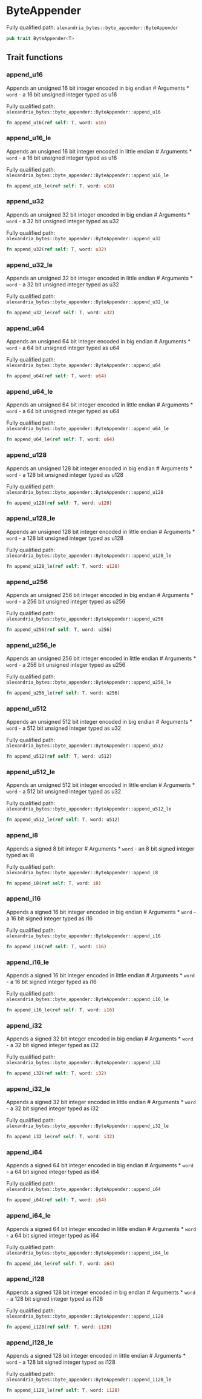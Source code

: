 # ByteAppender

Fully qualified path: `alexandria_bytes::byte_appender::ByteAppender`

```rust
pub trait ByteAppender<T>
```

## Trait functions

### append_u16

Appends an unsigned 16 bit integer encoded in big endian # Arguments * `word` - a 16 bit unsigned integer typed as u16

Fully qualified path: `alexandria_bytes::byte_appender::ByteAppender::append_u16`

```rust
fn append_u16(ref self: T, word: u16)
```


### append_u16_le

Appends an unsigned 16 bit integer encoded in little endian # Arguments * `word` - a 16 bit unsigned integer typed as u16

Fully qualified path: `alexandria_bytes::byte_appender::ByteAppender::append_u16_le`

```rust
fn append_u16_le(ref self: T, word: u16)
```


### append_u32

Appends an unsigned 32 bit integer encoded in big endian # Arguments * `word` - a 32 bit unsigned integer typed as u32

Fully qualified path: `alexandria_bytes::byte_appender::ByteAppender::append_u32`

```rust
fn append_u32(ref self: T, word: u32)
```


### append_u32_le

Appends an unsigned 32 bit integer encoded in little endian # Arguments * `word` - a 32 bit unsigned integer typed as u32

Fully qualified path: `alexandria_bytes::byte_appender::ByteAppender::append_u32_le`

```rust
fn append_u32_le(ref self: T, word: u32)
```


### append_u64

Appends an unsigned 64 bit integer encoded in big endian # Arguments * `word` - a 64 bit unsigned integer typed as u64

Fully qualified path: `alexandria_bytes::byte_appender::ByteAppender::append_u64`

```rust
fn append_u64(ref self: T, word: u64)
```


### append_u64_le

Appends an unsigned 64 bit integer encoded in little endian # Arguments * `word` - a 64 bit unsigned integer typed as u64

Fully qualified path: `alexandria_bytes::byte_appender::ByteAppender::append_u64_le`

```rust
fn append_u64_le(ref self: T, word: u64)
```


### append_u128

Appends an unsigned 128 bit integer encoded in big endian # Arguments * `word` - a 128 bit unsigned integer typed as u128

Fully qualified path: `alexandria_bytes::byte_appender::ByteAppender::append_u128`

```rust
fn append_u128(ref self: T, word: u128)
```


### append_u128_le

Appends an unsigned 128 bit integer encoded in little endian # Arguments * `word` - a 128 bit unsigned integer typed as u128

Fully qualified path: `alexandria_bytes::byte_appender::ByteAppender::append_u128_le`

```rust
fn append_u128_le(ref self: T, word: u128)
```


### append_u256

Appends an unsigned 256 bit integer encoded in big endian # Arguments * `word` - a 256 bit unsigned integer typed as u256

Fully qualified path: `alexandria_bytes::byte_appender::ByteAppender::append_u256`

```rust
fn append_u256(ref self: T, word: u256)
```


### append_u256_le

Appends an unsigned 256 bit integer encoded in little endian # Arguments * `word` - a 256 bit unsigned integer typed as u256

Fully qualified path: `alexandria_bytes::byte_appender::ByteAppender::append_u256_le`

```rust
fn append_u256_le(ref self: T, word: u256)
```


### append_u512

Appends an unsigned 512 bit integer encoded in big endian # Arguments * `word` - a 512 bit unsigned integer typed as u32

Fully qualified path: `alexandria_bytes::byte_appender::ByteAppender::append_u512`

```rust
fn append_u512(ref self: T, word: u512)
```


### append_u512_le

Appends an unsigned 512 bit integer encoded in little endian # Arguments * `word` - a 512 bit unsigned integer typed as u32

Fully qualified path: `alexandria_bytes::byte_appender::ByteAppender::append_u512_le`

```rust
fn append_u512_le(ref self: T, word: u512)
```


### append_i8

Appends a signed 8 bit integer # Arguments * `word` - an 8 bit signed integer typed as i8

Fully qualified path: `alexandria_bytes::byte_appender::ByteAppender::append_i8`

```rust
fn append_i8(ref self: T, word: i8)
```


### append_i16

Appends a signed 16 bit integer encoded in big endian # Arguments * `word` - a 16 bit signed integer typed as i16

Fully qualified path: `alexandria_bytes::byte_appender::ByteAppender::append_i16`

```rust
fn append_i16(ref self: T, word: i16)
```


### append_i16_le

Appends a signed 16 bit integer encoded in little endian # Arguments * `word` - a 16 bit signed integer typed as i16

Fully qualified path: `alexandria_bytes::byte_appender::ByteAppender::append_i16_le`

```rust
fn append_i16_le(ref self: T, word: i16)
```


### append_i32

Appends a signed 32 bit integer encoded in big endian # Arguments * `word` - a 32 bit signed integer typed as i32

Fully qualified path: `alexandria_bytes::byte_appender::ByteAppender::append_i32`

```rust
fn append_i32(ref self: T, word: i32)
```


### append_i32_le

Appends a signed 32 bit integer encoded in little endian # Arguments * `word` - a 32 bit signed integer typed as i32

Fully qualified path: `alexandria_bytes::byte_appender::ByteAppender::append_i32_le`

```rust
fn append_i32_le(ref self: T, word: i32)
```


### append_i64

Appends a signed 64 bit integer encoded in big endian # Arguments * `word` - a 64 bit signed integer typed as i64

Fully qualified path: `alexandria_bytes::byte_appender::ByteAppender::append_i64`

```rust
fn append_i64(ref self: T, word: i64)
```


### append_i64_le

Appends a signed 64 bit integer encoded in little endian # Arguments * `word` - a 64 bit signed integer typed as i64

Fully qualified path: `alexandria_bytes::byte_appender::ByteAppender::append_i64_le`

```rust
fn append_i64_le(ref self: T, word: i64)
```


### append_i128

Appends a signed 128 bit integer encoded in big endian # Arguments * `word` - a 128 bit signed integer typed as i128

Fully qualified path: `alexandria_bytes::byte_appender::ByteAppender::append_i128`

```rust
fn append_i128(ref self: T, word: i128)
```


### append_i128_le

Appends a signed 128 bit integer encoded in little endian # Arguments * `word` - a 128 bit signed integer typed as i128

Fully qualified path: `alexandria_bytes::byte_appender::ByteAppender::append_i128_le`

```rust
fn append_i128_le(ref self: T, word: i128)
```


